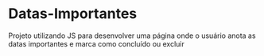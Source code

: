 # Datas-Importantes
 Projeto utilizando JS para desenvolver uma página onde o usuário anota as datas importantes e marca como concluído ou excluir
